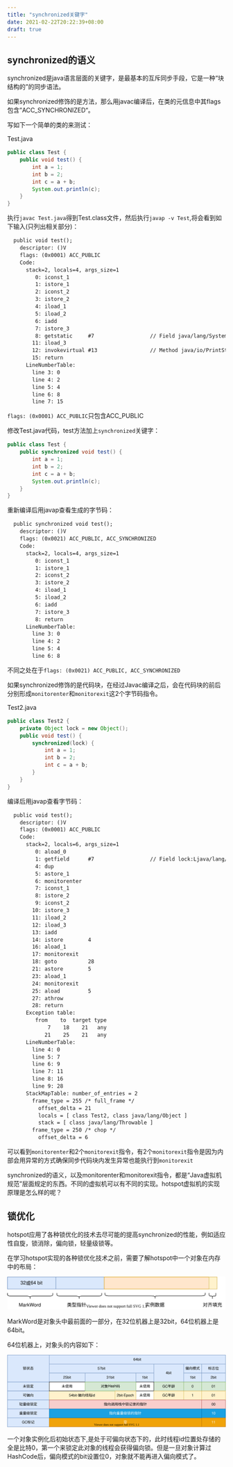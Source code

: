```yaml
---
title: "synchronized关键字"
date: 2021-02-22T20:22:39+08:00
draft: true
---
```


## synchronized的语义

synchronized是java语言层面的关键字，是最基本的互斥同步手段，它是一种“块结构的”的同步语法。

如果synchronized修饰的是方法，那么用javac编译后，在类的元信息中其flags包含”ACC_SYNCHRONIZED“。

写如下一个简单的类的来测试：

Test.java
```java
public class Test {
    public void test() {
        int a = 1;
        int b = 2;
        int c = a + b;
        System.out.println(c);
    }
}
```

执行`javac Test.java`得到Test.class文件，然后执行`javap -v Test`,将会看到如下输入(只列出相关部分)：

```txt
  public void test();
    descriptor: ()V
    flags: (0x0001) ACC_PUBLIC
    Code:
      stack=2, locals=4, args_size=1
         0: iconst_1
         1: istore_1
         2: iconst_2
         3: istore_2
         4: iload_1
         5: iload_2
         6: iadd
         7: istore_3
         8: getstatic     #7                  // Field java/lang/System.out:Ljava/io/PrintStream;
        11: iload_3
        12: invokevirtual #13                 // Method java/io/PrintStream.println:(I)V
        15: return
      LineNumberTable:
        line 3: 0
        line 4: 2
        line 5: 4
        line 6: 8
        line 7: 15
```

`flags: (0x0001) ACC_PUBLIC`只包含ACC_PUBLIC

修改Test.java代码，test方法加上`synchronized`关键字：

```java
public class Test {
    public synchronized void test() {
        int a = 1;
        int b = 2;
        int c = a + b;
        System.out.println(c);
    }
}
```

重新编译后用javap查看生成的字节码：

```txt
  public synchronized void test();
    descriptor: ()V
    flags: (0x0021) ACC_PUBLIC, ACC_SYNCHRONIZED
    Code:
      stack=2, locals=4, args_size=1
         0: iconst_1
         1: istore_1
         2: iconst_2
         3: istore_2
         4: iload_1
         5: iload_2
         6: iadd
         7: istore_3
         8: return
      LineNumberTable:
        line 3: 0
        line 4: 2
        line 5: 4
        line 6: 8
```

不同之处在于`flags: (0x0021) ACC_PUBLIC, ACC_SYNCHRONIZED`

如果synchronized修饰的是代码块，在经过Javac编译之后，会在代码块的前后分别形成`monitorenter`和`monitorexit`这2个字节码指令。

Test2.java
```java
public class Test2 {
    private Object lock = new Object();
    public void test() {
        synchronized(lock) {
            int a = 1;
            int b = 2;
            int c = a + b;
        }
    }
}
```

编译后用javap查看字节码：

```txt
  public void test();
    descriptor: ()V
    flags: (0x0001) ACC_PUBLIC
    Code:
      stack=2, locals=6, args_size=1
         0: aload_0
         1: getfield      #7                  // Field lock:Ljava/lang/Object;
         4: dup
         5: astore_1
         6: monitorenter
         7: iconst_1
         8: istore_2
         9: iconst_2
        10: istore_3
        11: iload_2
        12: iload_3
        13: iadd
        14: istore        4
        16: aload_1
        17: monitorexit
        18: goto          28
        21: astore        5
        23: aload_1
        24: monitorexit
        25: aload         5
        27: athrow
        28: return
      Exception table:
         from    to  target type
             7    18    21   any
            21    25    21   any
      LineNumberTable:
        line 4: 0
        line 5: 7
        line 6: 9
        line 7: 11
        line 8: 16
        line 9: 28
      StackMapTable: number_of_entries = 2
        frame_type = 255 /* full_frame */
          offset_delta = 21
          locals = [ class Test2, class java/lang/Object ]
          stack = [ class java/lang/Throwable ]
        frame_type = 250 /* chop */
          offset_delta = 6
```

可以看到`monitorenter`和2个`monitorexit`指令，有2个`monitorexit`指令是因为内部会用异常的方式确保同步代码块内发生异常也能执行到`monitorexit`

synchronized的语义，以及monitorenter和monitorexit指令，都是“Java虚拟机规范”层面规定的东西。不同的虚拟机可以有不同的实现。hotspot虚拟机的实现原理是怎么样的呢？

## 锁优化

hotspot应用了各种锁优化的技术去尽可能的提高synchronized的性能，例如适应性自旋，锁消除，偏向锁，轻量级锁等。

在学习hotspot实现的各种锁优化技术之前，需要了解hotspot中一个对象在内存中的布局：

![](1.svg)

MarkWord是对象头中最前面的一部分，在32位机器上是32bit，64位机器上是64bit。

64位机器上，对象头的内容如下：

![](2.svg)

一个对象实例化后初始状态下,是处于可偏向状态下的，此时线程id位置处存储的全是比特0，第一个来锁定此对象的线程会获得偏向锁。但是一旦对象计算过HashCode后，偏向模式的bit设置位0，对象就不能再进入偏向模式了。





